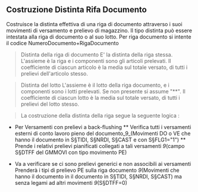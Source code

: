 ## Costruzione Distinta Rifa Documento

Costruisce la distinta effettiva di una riga di documento attraverso i suoi movimenti di versamento e prelievo di magazzino.
Il tipo distinta può essere intestata alla riga di documento o al suo lotto.
Per riga documento si intente il codice NumeroDocumento+RigaDocumento

>Distinta della riga di documento
E' la distinta della riga stessa. L'assieme è la riga e i componenti sono gli articoli prelevati.
Il coefficiente di ciascun articolo è la media sul totale versato, di tutti i prelievi dell'articolo stesso.

>Distinta del lotto
L'assieme è il lotto della riga documento, e i componenti sono i lotti prelevati. Se non presente si assume "**". Il coefficiente di ciascun lotto è la media sul totale versato, di tutti i prelievi del lotto stesso.

>La costruzione della distinta della riga segue la seguente logica : 
 * Per Versamenti con prelievi a back-flushing
 ** Verifica tutti i versamenti esterni di conto lavoro pieno del documento_9_(Movimenti DO o VE che hanno il documento in S§TIDI, S§NRDI, S§CAST e con S§FLG1="1")
 ** Prende i relativi prelievi pianificati collegati a tali versamenti _9_(campo S§DTFF del GMMOVI con tipo movimento PE)

 * Va a verificare se ci sono prelievi generici e non associbili ai versamenti
 Prenderà i tipi di prelievo PE sulla riga documento _9_(Movimenti che hanno il documento in il documento in S§TIDI, S§NRDI, S§CAST) ma senza legami ad altri movimenti _9_(S§DTFF=0)



